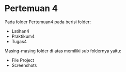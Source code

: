 
Pertemuan 4
==
Pada folder Pertemuan4 pada berisi folder:
- Latihan4
- Praktikum4
- Tugas4

Masing-masing folder di atas memiliki sub foldernya yaitu:
- File Project
- Screenshots
